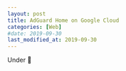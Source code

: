 ```yaml
---
layout: post
title: AdGuard Home on Google Cloud
categories: [Web]
#date: 2019-09-30
last_modified_at: 2019-09-30
---
```


Under 🚧 
